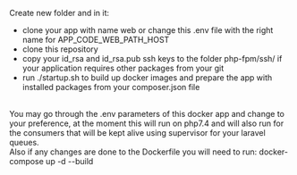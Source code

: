 Create new folder and in it:
- clone your app with name web or change this .env file with the right name for APP_CODE_WEB_PATH_HOST <br/>
- clone this repository <br/>
- copy your id_rsa and id_rsa.pub ssh keys to the folder php-fpm/ssh/ if your application requires other packages from your git <br/>
- run ./startup.sh to build up docker images and prepare the app with installed packages from your composer.json file <br/>
<br/>
You may go through the .env parameters of this docker app and change to your preference, at the moment this will run on php7.4 and will also run for the consumers that will be kept alive using supervisor for your laravel queues. <br/>
Also if any changes are done to the Dockerfile you will need to run: docker-compose up -d --build <br/>




